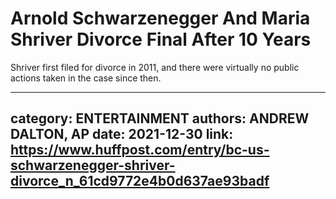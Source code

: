 # Arnold Schwarzenegger And Maria Shriver Divorce Final After 10 Years

Shriver first filed for divorce in 2011, and there were virtually no public actions taken in the case since then.

---
category: ENTERTAINMENT
authors: ANDREW DALTON, AP
date: 2021-12-30
link: https://www.huffpost.com/entry/bc-us-schwarzenegger-shriver-divorce_n_61cd9772e4b0d637ae93badf
---
